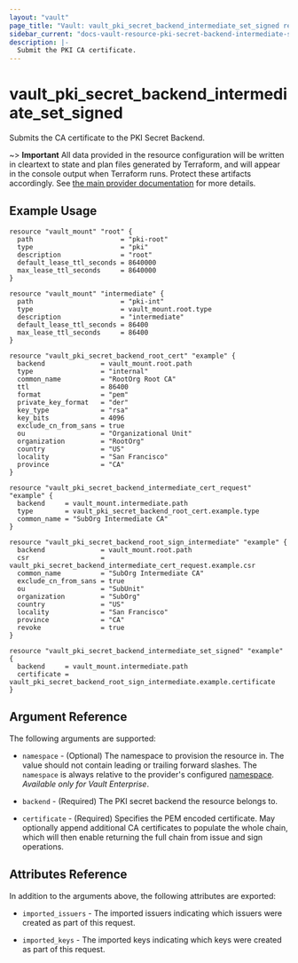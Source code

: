 ```yaml
---
layout: "vault"
page_title: "Vault: vault_pki_secret_backend_intermediate_set_signed resource"
sidebar_current: "docs-vault-resource-pki-secret-backend-intermediate-set-signed"
description: |-
  Submit the PKI CA certificate.
---
```


# vault\_pki\_secret\_backend\_intermediate\_set\_signed

Submits the CA certificate to the PKI Secret Backend.

~> **Important** All data provided in the resource configuration will be
written in cleartext to state and plan files generated by Terraform, and
will appear in the console output when Terraform runs. Protect these
artifacts accordingly. See
[the main provider documentation](../index.html)
for more details.

## Example Usage

```hcl
resource "vault_mount" "root" {
  path                      = "pki-root"
  type                      = "pki"
  description               = "root"
  default_lease_ttl_seconds = 8640000
  max_lease_ttl_seconds     = 8640000
}

resource "vault_mount" "intermediate" {
  path                      = "pki-int"
  type                      = vault_mount.root.type
  description               = "intermediate"
  default_lease_ttl_seconds = 86400
  max_lease_ttl_seconds     = 86400
}

resource "vault_pki_secret_backend_root_cert" "example" {
  backend              = vault_mount.root.path
  type                 = "internal"
  common_name          = "RootOrg Root CA"
  ttl                  = 86400
  format               = "pem"
  private_key_format   = "der"
  key_type             = "rsa"
  key_bits             = 4096
  exclude_cn_from_sans = true
  ou                   = "Organizational Unit"
  organization         = "RootOrg"
  country              = "US"
  locality             = "San Francisco"
  province             = "CA"
}

resource "vault_pki_secret_backend_intermediate_cert_request" "example" {
  backend     = vault_mount.intermediate.path
  type        = vault_pki_secret_backend_root_cert.example.type
  common_name = "SubOrg Intermediate CA"
}

resource "vault_pki_secret_backend_root_sign_intermediate" "example" {
  backend              = vault_mount.root.path
  csr                  = vault_pki_secret_backend_intermediate_cert_request.example.csr
  common_name          = "SubOrg Intermediate CA"
  exclude_cn_from_sans = true
  ou                   = "SubUnit"
  organization         = "SubOrg"
  country              = "US"
  locality             = "San Francisco"
  province             = "CA"
  revoke               = true
}

resource "vault_pki_secret_backend_intermediate_set_signed" "example" {
  backend     = vault_mount.intermediate.path
  certificate = vault_pki_secret_backend_root_sign_intermediate.example.certificate
}
```

## Argument Reference

The following arguments are supported:

* `namespace` - (Optional) The namespace to provision the resource in.
  The value should not contain leading or trailing forward slashes.
  The `namespace` is always relative to the provider's configured [namespace](/docs/providers/vault#namespace).
   *Available only for Vault Enterprise*.

* `backend` - (Required) The PKI secret backend the resource belongs to.

* `certificate` - (Required) Specifies the PEM encoded certificate. May optionally append additional
  CA certificates to populate the whole chain, which will then enable returning the full chain from
  issue and sign operations.

## Attributes Reference

In addition to the arguments above, the following attributes are exported:

* `imported_issuers` - The imported issuers indicating which issuers were created as part of
  this request.

* `imported_keys` - The imported keys indicating which keys were created as part of this request.
